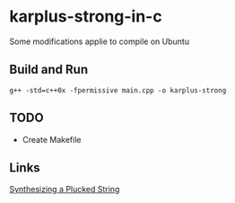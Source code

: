 karplus-strong-in-c
===================

Some modifications applie to compile on Ubuntu

## Build and Run

    g++ -std=c++0x -fpermissive main.cpp -o karplus-strong

## TODO

* Create Makefile


Links
-----
[Synthesizing a Plucked String]

[Synthesizing a Plucked String]:http://blog.demofox.org/2016/06/16/synthesizing-a-pluked-string-sound-with-the-karplus-strong-algorithm/


